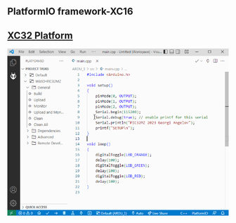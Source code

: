 ## PlatformIO framework-XC16

## [XC32 Platform](https://github.com/Wiz-IO/XC32)

![pic32mz](https://raw.githubusercontent.com/Wiz-IO/examples-XC32/main/pic32mz-curiosity-arduino.gif)
